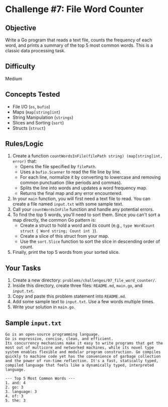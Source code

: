 # Challenge #7: File Word Counter

## Objective
Write a Go program that reads a text file, counts the frequency of each word, and prints a summary of the top 5 most common words. This is a classic data processing task.

## Difficulty
Medium

## Concepts Tested
* File I/O (`os`, `bufio`)
* Maps (`map[string]int`)
* String Manipulation (`strings`)
* Slices and Sorting (`sort`)
* Structs (`struct`)

## Rules/Logic
1.  Create a function `countWordsInFile(filePath string) (map[string]int, error)` that:
    * Opens the file specified by `filePath`.
    * Uses a `bufio.Scanner` to read the file line by line.
    * For each line, normalize it by converting to lowercase and removing common punctuation (like periods and commas).
    * Splits the line into words and updates a word frequency map.
    * Returns the final map and any error encountered.
2.  In your `main` function, you will first need a text file to read. You can create a file named `input.txt` with some sample text.
3.  Call your `countWordsInFile` function and handle any potential errors.
4.  To find the top 5 words, you'll need to sort them. Since you can't sort a map directly, the common Go pattern is:
    * Create a struct to hold a word and its count (e.g., `type WordCount struct { Word string; Count int }`).
    * Create a slice of this struct from your map.
    * Use the `sort.Slice` function to sort the slice in descending order of count.
5.  Finally, print the top 5 words from your sorted slice.

## Your Tasks
1.  Create a new directory: `problems/challenges/07_file_word_counter/`.
2.  Inside this directory, create three files: `README.md`, `main.go`, and `input.txt`.
3.  Copy and paste this problem statement into `README.md`.
4.  Add some sample text to `input.txt`. Use a few words multiple times.
5.  Write your solution in `main.go`.

## Sample `input.txt`
```text
Go is an open-source programming language.
Go is expressive, concise, clean, and efficient.
Its concurrency mechanisms make it easy to write programs that get the most out of multicore and networked machines, while its novel type system enables flexible and modular program construction. Go compiles quickly to machine code yet has the convenience of garbage collection and the power of run-time reflection. It's a fast, statically typed, compiled language that feels like a dynamically typed, interpreted language.

--- Top 5 Most Common Words ---
1. and: 4
2. go: 3
3. language: 3
4. of: 3
5. the: 3
